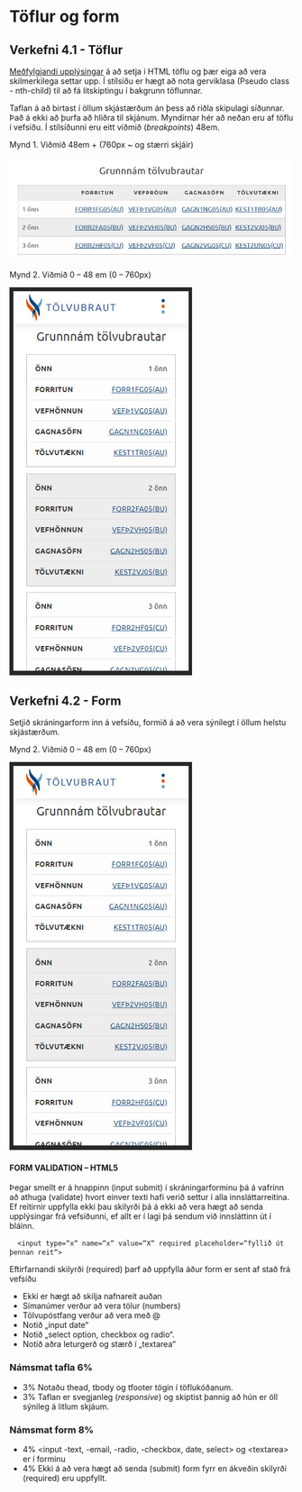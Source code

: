 # Töflur og form

## Verkefni 4.1 - Töflur  

[Meðfylgjandi upplýsingar]() á að setja í HTML töflu og þær eiga að vera skilmerkilega settar upp. Í stílsíðu er hægt að nota gerviklasa (Pseudo class - nth-child) til að fá litskiptingu í bakgrunn töflunnar. 

Taflan á að birtast í öllum skjástærðum án þess að riðla skipulagi síðunnar. Það á ekki að þurfa að hliðra til skjánum. Myndirnar hér að neðan eru af töflu í vefsíðu. Í stílsíðunni eru eitt viðmið (_breakpoints_) 48em.

Mynd 1. Viðmið 48em + (760px ~ og stærri skjáir)

![Mynd 1](mynd-1.jpg)

Mynd 2. Viðmið 0 – 48 em (0 – 760px)

![Mynd 2](mynd-2.jpg)

## Verkefni 4.2 - Form 

Setjið skráningarform inn á vefsíðu, formið á að vera sýnilegt í öllum helstu skjástærðum. 

Mynd 2. Viðmið 0 – 48 em (0 – 760px)

![Mynd 2](mynd-2.jpg)

#### FORM VALIDATION – HTML5

Þegar smellt er á hnappinn (input submit) í skráningarforminu þá á vafrinn að athuga (validate) hvort einver texti hafi verið settur í alla innsláttarreitina. Ef reitirnir uppfylla ekki þau skilyrði þá á ekki að vera hægt að senda upplýsingar frá vefsíðunni, ef allt er í lagi þá sendum við innsláttinn út í bláinn. 
```
  <input type=“x“ name=“x“ value=“X“ required placeholder=“fyllið út þennan reit“>
```
Eftirfarnandi skilyrði (required) þarf að uppfylla áður form er sent af stað frá vefsíðu

* Ekki er hægt að skilja nafnareit auðan 		
* Símanúmer verður að vera tölur (numbers)
* Tölvupóstfang verður að vera með @	      	
* Notið „input date“
* Notið „select option, checkbox og radio“. 	
* Notið aðra leturgerð og stærð í „textarea“

### Námsmat tafla 6%

* 3% Notaðu thead, tbody og tfooter tögin í töflukóðanum. 
* 3% Taflan er svegjanleg (_responsive_) og skiptist þannig að hún er öll sýnileg
á litlum skjáum.

### Námsmat form 8%

* 4% &lt;input -text, -email, -radio, -checkbox, date, select> og &lt;textarea> er í forminu 
* 4% Ekki á að vera hægt að senda (submit) form fyrr en ákveðin skilyrði (required)  eru uppfyllt.

  
<!--* [Fylgigögn](https://github.com/vefhonnun/21V/tree/main/S%C3%BDnid%C3%A6mi/V-4)-->

